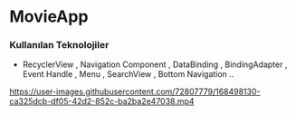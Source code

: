 # MovieApp
### Kullanılan Teknolojiler
* RecyclerView , Navigation Component , DataBinding , BindingAdapter , Event Handle , Menu , SearchView , Bottom Navigation .. 




https://user-images.githubusercontent.com/72807779/168498130-ca325dcb-df05-42d2-852c-ba2ba2e47038.mp4

